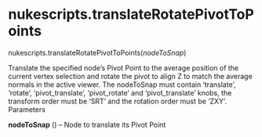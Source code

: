 # nukescripts.translateRotatePivotToPoints
nukescripts.translateRotatePivotToPoints(_nodeToSnap_)

Translate the specified node’s Pivot Point to the average position of the current vertex selection and rotate the pivot to align Z to match the average normals in the active viewer. The nodeToSnap must contain ‘translate’, ‘rotate’, ‘pivot_translate’, ‘pivot_rotate’ and ‘pivot_translate’ knobs, the transform order must be ‘SRT’ and the rotation order must be ‘ZXY’.
Parameters

**nodeToSnap** () – Node to translate its Pivot Point